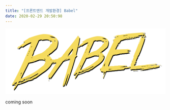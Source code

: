 ```yaml
---
title: "[프론트엔드 개발환경] Babel"
date: 2020-02-29 20:50:98
---
```


![webpack](./pic/babel.png)

coming soon
<!-- **Babel**은 최신의 js코드를 normal한 예전의 js코드로 변환해준다.
많은 모던 웹 브라우저들이 ES6 문법을 어느정도 지원 하지만 부족한 상황이다. 따라서 바벨을 통해 크로스 브라우징(Cross Browsing)이슈를 해결할 수 있다.

```js
// Babel Input: ES2015 arrow function
[1, 2, 3].map(n => n + 1)

// Babel Output: ES5 equivalent
[1, 2, 3].map(function(n) {
  return n + 1
})
```

<br>

### 설치

```
npm install --save-dev @babel/core @babel/cli @babel/preset-env
npm install --save @babel/polyfill
```

그동안 주로 접했던 것은 .babelrc였는데 이제 공식홈에서는 babel.config.js를 쓰기를 권장하고 있다. -->
